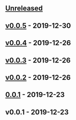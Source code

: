 <a name="unreleased"></a>
## [Unreleased]


<a name="v0.0.5"></a>
## [v0.0.5] - 2019-12-30

<a name="v0.0.4"></a>
## [v0.0.4] - 2019-12-26

<a name="v0.0.3"></a>
## [v0.0.3] - 2019-12-26

<a name="v0.0.2"></a>
## [v0.0.2] - 2019-12-26

<a name="0.0.1"></a>
## [0.0.1] - 2019-12-23

<a name="v0.0.1"></a>
## v0.0.1 - 2019-12-23

[Unreleased]: https://github.com/binbashar/ansible-role-users/compare/v0.0.5...HEAD
[v0.0.5]: https://github.com/binbashar/ansible-role-users/compare/v0.0.4...v0.0.5
[v0.0.4]: https://github.com/binbashar/ansible-role-users/compare/v0.0.3...v0.0.4
[v0.0.3]: https://github.com/binbashar/ansible-role-users/compare/v0.0.2...v0.0.3
[v0.0.2]: https://github.com/binbashar/ansible-role-users/compare/0.0.1...v0.0.2
[0.0.1]: https://github.com/binbashar/ansible-role-users/compare/v0.0.1...0.0.1
